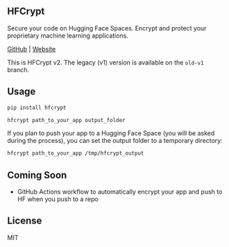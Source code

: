 ## HFCrypt

Secure your code on Hugging Face Spaces. Encrypt and protect your proprietary machine learning applications.

[GitHub](https://github.com/hfcrypt/hfcrypt) | [Website](https://hfcrypt.github.io/)

This is HFCrypt v2. The legacy (v1) version is available on the `old-v1` branch.

## Usage

```bash
pip install hfcrypt
```

```bash
hfcrypt path_to_your_app output_folder
```

If you plan to push your app to a Hugging Face Space (you will be asked during the process), you can set the output folder to a temporary directory:

```bash
hfcrypt path_to_your_app /tmp/hfcrypt_output
```

## Coming Soon

- GitHub Actions workflow to automatically encrypt your app and push to HF when you push to a repo

## License

MIT